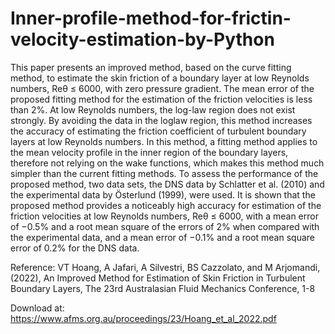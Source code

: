 # Inner-profile-method-for-frictin-velocity-estimation-by-Python

This paper presents an improved method, based on the curve fitting method, to estimate the skin friction of a boundary layer at low Reynolds numbers, Reθ ≤ 6000, with zero pressure gradient. The mean error of the proposed fitting method for the estimation of the friction velocities is less than 2%. At low Reynolds numbers, the log-law region does not exist strongly. By avoiding the data in the loglaw region, this method increases the accuracy of estimating the friction coefficient of turbulent boundary layers at low Reynolds numbers. In this method, a fitting method applies to the mean velocity profile in the inner region of the boundary layers, therefore not relying on the wake functions, which makes this method much simpler than the current fitting methods. To assess the performance of the proposed method, two data sets, the DNS data by Schlatter et al. (2010) and the experimental data by Österlund (1999), were used. It is shown that the proposed method provides a noticeably high accuracy for estimation of the friction velocities at low Reynolds numbers, Reθ ≤ 6000, with a mean error of −0.5% and a root mean square of the errors of 2% when compared with the experimental data, and a mean error of −0.1% and a root mean square error of 0.2% for the DNS data.

Reference: VT Hoang, A Jafari, A Silvestri, BS Cazzolato, and M Arjomandi, (2022), An Improved Method for Estimation of Skin Friction in Turbulent Boundary Layers, The 23rd Australasian Fluid Mechanics Conference, 1-8 

Download at: https://www.afms.org.au/proceedings/23/Hoang_et_al_2022.pdf
